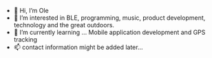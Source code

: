 - 👋 Hi, I’m Ole
- 👀 I’m interested in BLE, programming, music, product development, technology and the great outdoors.
- 🌱 I’m currently learning ... Mobile application development and GPS tracking
- 📫 contact information might be added later...
<!---
Solidedge/Solidedge is a ✨ special ✨ repository because its `README.md` (this file) appears on your GitHub profile.
You can click the Preview link to take a look at your changes.
--->
